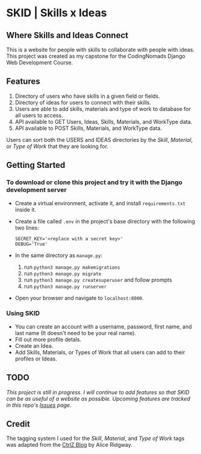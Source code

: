 # SKID | Skills x Ideas

## Where Skills and Ideas Connect

This is a website for people with skills to collaborate with people with ideas.
This project was created as my capstone for the CodingNomads Django Web Development Course.

## Features

1. Directory of users who have skills in a given field or fields.
2. Directory of ideas for users to connect with their skills.
3. Users are able to add skills, materials and type of work to database for all users to access.
4. API available to GET Users, Ideas, Skills, Materials, and WorkType data.
5. API available to POST Skills, Materials, and WorkType data.

Users can sort both the USERS and IDEAS directories by the *Skill*, *Material*, or *Type of Work* that they are looking for.

## Getting Started

### To download or clone this project and try it with the Django development server

- Create a virtual environment, activate it, and install `requirements.txt` inside it.
- Create a file called `.env` in the project's base directory with the following two lines:

    ```env
    SECRET_KEY='<replace with a secret key>'
    DEBUG='True'
    ```

- In the same directory as `manage.py`:
  1. run `python3 manage.py makemigrations`
  2. run `python3 manage.py migrate`
  3. run `python3 manage.py createsuperuser` and follow prompts
  4. run `python3 manage.py runserver`
- Open your browser and navigate to `localhost:8000`.

### Using SKID

- You can create an account with a username, password, first name, and last name (It doesn't need to be your real name).
- Fill out more profile detals.
- Create an Idea.
- Add Skills, Materials, or Types of Work that all users can add to their profiles or Ideas.

## TODO

*This project is still in progress. I will continue to add features so that SKID can be as useful of a website as possible. Upcoming features are tracked in this repo's [Issues](https://github.com/josephmads/skid/issues) page.*

## Credit

The tagging system I used for the *Skill*, *Material*, and *Type of Work* tags was adapted from the [CtrlZ Blog](https://ctrlzblog.com/how-to-add-tags-to-your-blog-a-django-manytomanyfield-example/) by Alice Ridgway.
